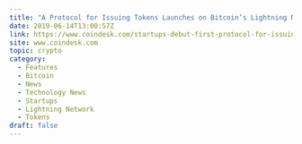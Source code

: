 ```yaml
---
title: "A Protocol for Issuing Tokens Launches on Bitcoin’s Lightning Network"
date: 2019-06-14T13:00:57Z
link: https://www.coindesk.com/startups-debut-first-protocol-for-issuing-tokens-via-bitcoins-lightning-network?utm_medium=RSS&utm_source=hune
site: www.coindesk.com
topic: crypto
category:
  - Features
  - Bitcoin
  - News
  - Technology News
  - Startups
  - Lightning Network
  - Tokens
draft: false
---
```

